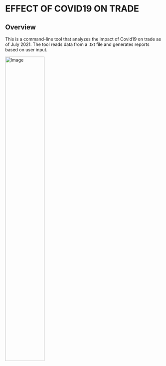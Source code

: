 # EFFECT OF COVID19 ON TRADE

## Overview
This is a command-line tool that analyzes the impact of Covid19 on trade as of July 2021. 
The tool reads data from a .txt file and generates reports based on user input.

<img src="https://user-images.githubusercontent.com/115504418/235936860-a46c9386-856a-49a4-9f57-91f65ec03d42.png" alt="Image" style="width: 50%;">

